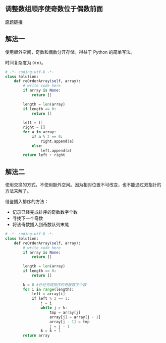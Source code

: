 ## 调整数组顺序使奇数位于偶数前面

[原题链接](https://www.nowcoder.com/practice/beb5aa231adc45b2a5dcc5b62c93f593?tpId=13&tqId=11166&tPage=1&rp=1&ru=%2Fta%2Fcoding-interviews&qru=%2Fta%2Fcoding-interviews%2Fquestion-ranking)

## 解法一

使用额外空间，奇数和偶数分开存储。得益于 Python 的简单写法。

时间复杂度为 `O(n)`。

```python
# -*- coding:utf-8 -*-
class Solution:
    def reOrderArray(self, array):
        # write code here
        if array is None:
            return []
        
        length = len(array)
        if length == 0:
            return []
        
        left = []
        right = []
        for a in array:
            if a % 2 == 0:
                right.append(a)
            else:
                left.append(a)
        return left + right
```

## 解法二

使用交换的方式，不使用额外空间。因为相对位置不可改变，也不能通过双指针的方法来解了。

借鉴插入排序的方法：

- 记录已经完成排序的奇数数字个数
- 寻找下一个奇数
- 将该奇数插入到奇数队列末尾

```python
# -*- coding:utf-8 -*-
class Solution:
    def reOrderArray(self, array):
        # write code here
        if array is None:
            return []
        
        length = len(array)
        if length == 0:
            return []
        
        k = 0 #已经完成排序的奇数数字个数
        for i in range(length):
            left = array[i]
            if left % 2 == 1:
                j = i
                while j > k:
                    tmp = array[j]
                    array[j] = array[j - 1]
                    array[j - 1] = tmp
                    j = j - 1
                k = k + 1
        return array
```